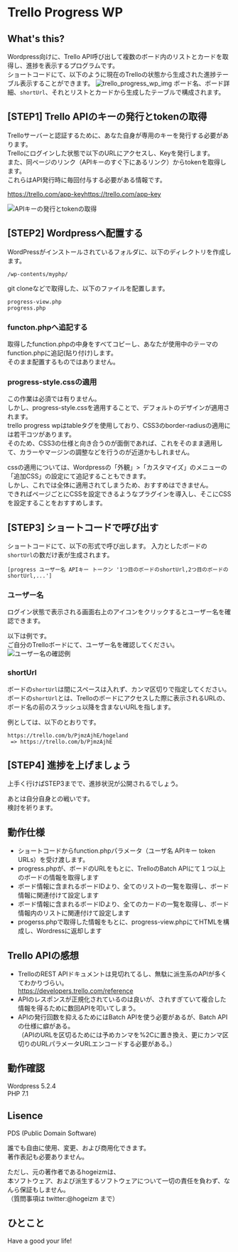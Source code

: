 # Trello Progress WP

## What's this?

Wordpress向けに、Trello API呼び出して複数のボード内のリストとカードを取得し、進捗を表示するプログラムです。  
ショートコードにて、以下のように現在のTrelloの状態から生成された進捗テーブル表示することができます。
![trello_progress_wp_img](https://user-images.githubusercontent.com/38904945/67152693-f367b180-f316-11e9-8c3d-540eca08a6d2.png)
ボード名、ボード詳細、``shortUrl``、それとリストとカードから生成したテーブルで構成されます。

## [STEP1] Trello APIのキーの発行とtokenの取得

Trelloサーバーと認証するために、あなた自身が専用のキーを発行する必要があります。  
Trelloにログインした状態で以下のURLにアクセスし、Keyを発行します。  
また、同ページのリンク（APIキーのすぐ下にあるリンク）からtokenを取得します。  
これらはAPI発行時に毎回付与する必要がある情報です。  

https://trello.com/app-keyhttps://trello.com/app-key

![APIキーの発行とtokenの取得](https://user-images.githubusercontent.com/38904945/67152704-62dda100-f317-11e9-9ecb-137b2de69441.png)

## [STEP2] Wordpressへ配置する

WordPressがインストールされているフォルダに、以下のディレクトリを作成します。

```
/wp-contents/myphp/
```

git cloneなどで取得した、以下のファイルを配置します。

```
progress-view.php
progress.php
```

### functon.phpへ追記する

取得したfunction.phpの中身をすべてコピーし、あなたが使用中のテーマのfunction.phpに追記(貼り付け)します。  
そのまま配置するものではありません。

### progress-style.cssの適用

この作業は必須では有りません。  
しかし、progress-style.cssを適用することで、デフォルトのデザインが適用されます。  
trello progress wpはtableタグを使用しており、CSS3のborder-radiusの適用には若干コツがあります。  
そのため、CSS3の仕様と向き合うのが面倒であれば、これをそのまま適用して、カラーやマージンの調整などを行うのが近道かもしれません。  
  
cssの適用については、Wordpressの「外観」>「カスタマイズ」のメニューの「追加CSS」の設定にて追記することもできます。  
しかし、これでは全体に適用されてしまうため、おすすめはできません。  
できればページごとにCSSを設定できるようなプラグインを導入し、そこにCSSを設定することをおすすめします。  

## [STEP3] ショートコードで呼び出す

ショートコードにて、以下の形式で呼び出します。
入力としたボードの``shortUrl``の数だけ表が生成されます。

```
[progress ユーザー名 APIキー トークン '1つ目のボードのshortUrl,2つ目のボードのshortUrl,...']
```

### ユーザー名

ログイン状態で表示される画面右上のアイコンをクリックするとユーザー名を確認できます。  

以下は例です。  
ご自分のTrelloボードにて、ユーザー名を確認してください。  
![ユーザー名の確認例](https://user-images.githubusercontent.com/38904945/67150160-e1721880-f2ee-11e9-84b7-14b762e31b23.png)

### shortUrl

ボードの``shortUrl``は間にスペースは入れず、カンマ区切りで指定してください。  
ボードの``shortUrl``とは、Trelloのボードにアクセスした際に表示されるURLの、 ボード名の前のスラッシュ以降を含まないURLを指します。  
  
例としては、以下のとおりです。  

```
https://trello.com/b/PjmzAjhE/hogeland
 => https://trello.com/b/PjmzAjhE
```

## [STEP4] 進捗を上げましょう

上手く行けばSTEP3までで、進捗状況が公開されるでしょう。  
  
あとは自分自身との戦いです。  
検討を祈ります。  

## 動作仕様

* ショートコードからfunction.phpパラメータ（ユーザ名 APIキー token URLs）を受け渡します。
* progress.phpが、ボードのURLをもとに、TrelloのBatch APIにて１つ以上のボードの情報を取得します
* ボード情報に含まれるボードIDより、全てのリストの一覧を取得し、ボード情報に関連付けて設定します
* ボード情報に含まれるボードIDより、全てのカードの一覧を取得し、ボード情報内のリストに関連付けて設定します
* progerss.phpで取得した情報をもとに、progress-view.phpにてHTMLを構成し、Wordressに返却します

## Trello APIの感想

* TrelloのREST APIドキュメントは見切れてるし、無駄に派生系のAPIが多くてわかりづらい。  
https://developers.trello.com/reference
* APIのレスポンスが正規化されているのは良いが、されすぎていて複合した情報を得るために数回APIを叩いてしまう。
* APIの発行回数を抑えるためにはBatch APIを使う必要があるが、Batch APIの仕様に癖がある。  
（APIのURLを区切るためには予めカンマを%2Cに置き換え、更にカンマ区切りのURLパラメータURLエンコードする必要がある。）


## 動作確認

Wordpress 5.2.4  
PHP 7.1

## Lisence

PDS (Public Domain Software)  

誰でも自由に使用、変更、および商用化できます。  
著作表記も必要ありません。  
  
ただし、元の著作者であるhogeizmは、  
本ソフトウェア、および派生するソフトウェアについて一切の責任を負わず、なんら保証もしません。  
（質問事項は twitter:@hogeizm まで）

## ひとこと

Have a good your life!
